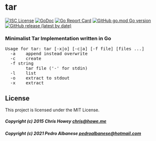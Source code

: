 # tar
[![ISC License](http://img.shields.io/badge/license-MIT-blue.svg)](https://github.com/pedroalbanese/tar/blob/master/LICENSE.md) 
[![GoDoc](https://godoc.org/github.com/pedroalbanese/tar?status.png)](http://godoc.org/github.com/pedroalbanese/tar)
[![Go Report Card](https://goreportcard.com/badge/github.com/pedroalbanese/tar)](https://goreportcard.com/report/github.com/pedroalbanese/tar)
[![GitHub go.mod Go version](https://img.shields.io/github/go-mod/go-version/pedroalbanese/tar)](https://golang.org)
[![GitHub release (latest by date)](https://img.shields.io/github/v/release/pedroalbanese/tar)](https://github.com/pedroalbanese/tar/releases)
###  Minimalist Tar Implementation written in Go
<pre>Usage for tar: tar [-x|o] [-c|a] [-f file] [files ...]
  -a    append instead overwrite
  -c    create
  -f string
        tar file ('-' for stdin)
  -l    list
  -o    extract to stdout
  -x    extract</pre>
## License

This project is licensed under the MIT License.

##### Copyright (c) 2015 Chris Howey <chris@howe.me> 
##### Copyright (c) 2021 Pedro Albanese <pedroalbanese@hotmail.com>
